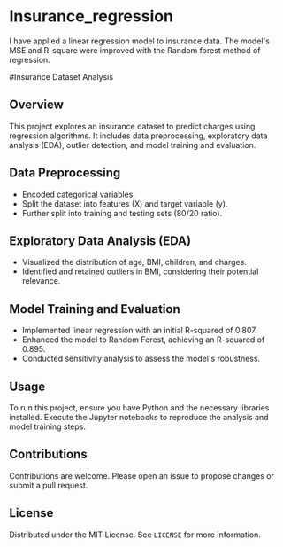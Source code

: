 # Insurance_regression
I have applied a linear regression model to insurance data. The model's MSE and R-square were improved with the Random forest method of regression.

#Insurance Dataset Analysis

## Overview
This project explores an insurance dataset to predict charges using regression algorithms. It includes data preprocessing, exploratory data analysis (EDA), outlier detection, and model training and evaluation.

## Data Preprocessing
- Encoded categorical variables.
- Split the dataset into features (X) and target variable (y).
- Further split into training and testing sets (80/20 ratio).

## Exploratory Data Analysis (EDA)
- Visualized the distribution of age, BMI, children, and charges.
- Identified and retained outliers in BMI, considering their potential relevance.

## Model Training and Evaluation
- Implemented linear regression with an initial R-squared of 0.807.
- Enhanced the model to Random Forest, achieving an R-squared of 0.895.
- Conducted sensitivity analysis to assess the model's robustness.

## Usage
To run this project, ensure you have Python and the necessary libraries installed. Execute the Jupyter notebooks to reproduce the analysis and model training steps.

## Contributions
Contributions are welcome. Please open an issue to propose changes or submit a pull request.

## License
Distributed under the MIT License. See `LICENSE` for more information.

